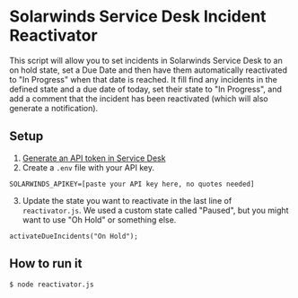 # Solarwinds Service Desk Incident Reactivator

This script will allow you to set incidents in Solarwinds Service Desk to an on hold state, set a Due Date and then have them automatically reactivated to "In Progress" when that date is reached.
It fill find any incidents in the defined state and a due date of today, set their state to "In Progress", and add a comment that the incident has been reactivated (which will also generate a notification).

## Setup

1. [Generate an API token in Service Desk](https://help-desk-migration.com/help/setup-token-authentication-samanage/)
2. Create a `.env` file with your API key.

```
SOLARWINDS_APIKEY=[paste your API key here, no quotes needed]
```

3. Update the state you want to reactivate in the last line of `reactivator.js`. We used a custom state called "Paused", but you might want to use "Oh Hold" or something else.

```
activateDueIncidents("On Hold");
```

## How to run it

```
$ node reactivator.js
```
